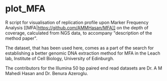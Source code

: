 # plot_MFA

R script for visualisation of replication profile upon Marker Frequency Analysis [[MFA|https://github.com/AMMHasan/MFA]] on the depth of coverage, calculated from NGS data, to accompany "description of the method paper".

The dataset, that has been used here, comes as a part of the search for establishing a better genomic DNA extraction method for MFA in the Leach lab, Institute of Cell Biology, University of Edinburgh.

The contributors for the Illumina 50 bp paired end read datasets are Dr. A M Mahedi Hasan and Dr. Benura Azeroglu.
